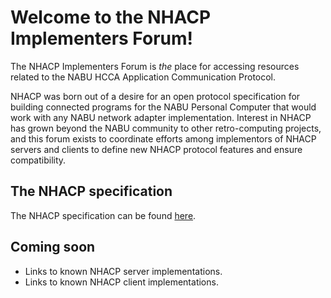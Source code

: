 # Welcome to the NHACP Implementers Forum!

The NHACP Implementers Forum is *the* place for accessing resources
related to the NABU HCCA Application Communication Protocol.

NHACP was born out of a desire for an open protocol specification for
building connected programs for the NABU Personal Computer that would
work with any NABU network adapter implementation.  Interest in NHACP
has grown beyond the NABU community to other retro-computing projects,
and this forum exists to coordinate efforts among implementors of NHACP
servers and clients to define new NHACP protocol features and ensure
compatibility.

## The NHACP specification

The NHACP specification can be found [here](https://github.com/NHACP-IF/NHACP-specification).

## Coming soon

* Links to known NHACP server implementations.
* Links to known NHACP client implementations.

